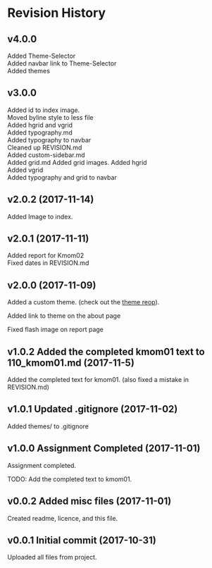 # Revision History

## v4.0.0
Added Theme-Selector  
Added navbar link to Theme-Selector  
Added themes  

## v3.0.0
Added id to index image.  
Moved byline style to less file  
Added hgrid and vgrid  
Added typography.md  
Added typography to navbar  
Cleaned up REVISION.md   
Added custom-sidebar.md  
Added grid.md
Added grid images.
Added hgrid  
Added vgrid  
Added typography and grid to navbar  

## v2.0.2 (2017-11-14)
Added Image to index.

## v2.0.1 (2017-11-11)
Added report for Kmom02  
Fixed dates in REVISION.md

## v2.0.0 (2017-11-09)
Added a custom theme. (check out the [theme reop](https://github.com/SpaceLenore/anax-flat-theme)).

Added link to theme on the about page

Fixed flash image on report page

## v1.0.2 Added the completed kmom01 text to 110_kmom01.md (2017-11-5)
Added the completed text for kmom01. (also fixed a mistake in REVISION.md)

## v1.0.1 Updated .gitignore (2017-11-02)
Added themes/ to .gitignore

## v1.0.0 Assignment Completed (2017-11-01)
Assignment completed.

TODO: Add the completed text to kmom01.

## v0.0.2 Added misc files (2017-11-01)
Created readme, licence, and this file.

## v0.0.1 Initial commit (2017-10-31)
Uploaded all files from project.

